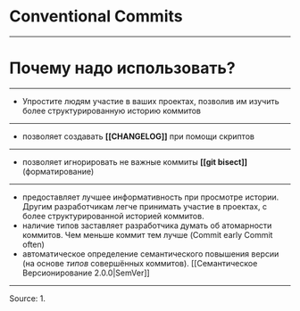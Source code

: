 # Conventional Commits 

---

# Почему надо использовать?

---

- Упростите людям участие в ваших проектах, позволив им изучить  более структурированную историю коммитов 

---

- позволяет создавать **[[CHANGELOG]]** при помощи скриптов

---

- позволяет игнорировать не важные коммиты  **[[git bisect]]** (форматирование)

---
- предоставляет лучшее информативность при просмотре истории. Другим разработчикам легче принимать участие в проектах, с более структурированной историей коммитов.
- наличие типов заставляет разработчика думать об атомарности коммитов. Чем меньше коммит тем лучше (Commit early Commit often)
- автоматическое определение семантического повышения версии (на основе _типов_ совершённых коммитов). [[Семантическое Версионирование 2.0.0|SemVer]]  


---


Source:
1.
